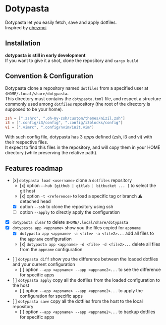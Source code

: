 # Dotypasta

Dotypasta let you easily fetch, save and apply dotfiles.  
Inspired by [chezmoi](https://chezmoi.io)

## Installation

**dotypasta is still in early development**  
If you want to give it a shot, clone the repository and `cargo build`

## Convention & Configuration

Dotypasta clone a repository named `dotfiles` from a specified user at `$HOME/.local/share/dotypasta`.  
This directory must contains the `dotypasta.toml` file, and respect a structure commonly used among `dotfiles` repository (the root of the directory is supposed to be your home).

```toml
zsh = [".zshrc", ".oh-my-zsh/custom/themes/nizil.zsh"]
i3 = [".config/i3/config", ".config/i3blocks/config"]
vi = [".vimrc", ".config/nvim/init.vim"]
```

With such config file, dotypasta has 3 *apps* defined (zsh, i3 and vi) with their respective files.  
It expect to find this files in the repository, and will copy them in your HOME directory (while preserving the relative path).

## Features roadmap

- [x] `dotypasta load <username>` clone a `dotfiles` repository
  - [x] option `--hub [github | gitlab | bitbucket ... ]` to select the git host 
  - [x] option `-t <reference>` to load a specific tag or branch :warning: detached head
  - [x] option `--ssh` to clone the repository using ssh
  - [ ] option `--apply` to directly apply the configuration
- [x] `dotypasta clear` to delete `$HOME/.local/share/dotypasta`
- [x] `dotypasta app <appname>` show you the files copied for `appname`
  - [x] `dotypasta app <appname> -a <file> -a <file2>...` add all files to the `appname` configuration
  - [x] `dotypasta app <appname> -d <file> -d <file2>...` delete all files from the `appname` configuration
- [ ] `dotypasta diff` show you the difference between the loaded dotfiles and your current configuration
  - [ ] option `--app <appname> --app <appname2>...` to see the difference for specific apps
- [ ] `dotypasta apply` copy all the dotfiles from the loaded configuration to the host
  - [ ] option `--app <appname> --app <appname2>...` to apply the configuration for specific apps
- [ ] `dotypasta save` copy all the dotfiles from the host to the local repository
  - [ ] option `--app <appname> --app <appname2>...` to backup dotfiles for specific apps
